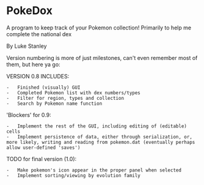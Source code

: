 # PokeDox
A program to keep track of your Pokemon collection! Primarily to help me complete the national dex

By Luke Stanley

Version numbering is more of just milestones, can't even remember most of them, but here ya go:

VERSION 0.8 INCLUDES:

    -   Finished (visually) GUI
    -   Completed Pokemon list with dex numbers/types
    -   Filter for region, types and collection
    -   Search by Pokemon name function

'Blockers' for 0.9:

    -   Implement the rest of the GUI, including editing of (editable) cells
    -   Implement persistence of data, either through serialization, or, more likely, writing and reading from pokemon.dat (eventually perhaps allow user-defined 'saves')


TODO for final version (1.0):

    -   Make pokemon's icon appear in the proper panel when selected
    -   Implement sorting/viewing by evolution family